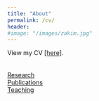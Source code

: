 ```yaml
---
title: "About"
permalink: /cv/
header:
#image: "/images/zakim.jpg"
---
```

<div style="text-align: justify">
View my CV <a href="https://asif-hanif.github.io/_pages/CV.pdf" target="_blank">[here]</a>.
</div>


<br />
<br />
<a href="/research/">Research</a>
<br />
<a href="/publications/">Publications</a>
<br />
<a href="/teaching/">Teaching</a>

